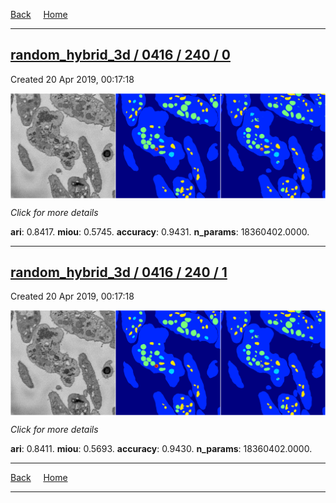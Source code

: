 
[Back](..)&nbsp;&nbsp;&nbsp;&nbsp;&nbsp;[Home](https://leapmanlab.github.io/snapshots)

---

<div class="summary"><a href="0"><h2>random_hybrid_3d / 0416 / 240 / 0</h2></a><p>Created 20 Apr 2019, 00:17:18
</p><a href="0"><img src="0/media/summary.png" align="center"></a><p>
<i>Click for more details</i>
</p></div>

**ari**: 0.8417. **miou**: 0.5745. **accuracy**: 0.9431. **n_params**: 18360402.0000. 

---

<div class="summary"><a href="1"><h2>random_hybrid_3d / 0416 / 240 / 1</h2></a><p>Created 20 Apr 2019, 00:17:18
</p><a href="1"><img src="1/media/summary.png" align="center"></a><p>
<i>Click for more details</i>
</p></div>

**ari**: 0.8411. **miou**: 0.5693. **accuracy**: 0.9430. **n_params**: 18360402.0000. 

---

[Back](..)&nbsp;&nbsp;&nbsp;&nbsp;&nbsp;[Home](https://leapmanlab.github.io/snapshots)

---